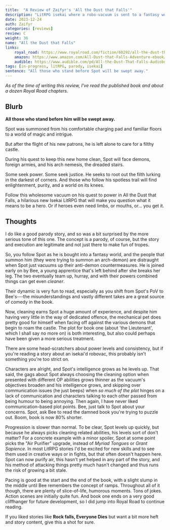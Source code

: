 ```yaml
---
title:  "A Review of Zaifyr's 'All the Dust that Falls'"
description: "LitRPG isekai where a robo-vacuum is sent to a fantasy world. More serious than a parody."
date: 2023-12-24
auth: Zaifyr
categories: [reviews]
review: C
weight: 36
name: "All the Dust that Falls"
links:
    royal_road: https://www.royalroad.com/fiction/60292/all-the-dust-that-falls-a-roomba-isekai-adventure
    amazon: https://www.amazon.com/All-Dust-that-Falls-Adventure-ebook/dp/B0CC43N1W4
    audible: https://www.audible.com/pd/All-the-Dust-That-Falls-Audiobook/B0C5NYGFRT
tags: [in-progress, litRPG, parody, isekai]
sentence: "All those who stand before Spot will be swept away."
---
```


*As of the time of writing this review, I've read the published book and about a dozen Royal Road chapters.*

## Blurb


**All those who stand before him will be swept away.**

Spot was summoned from his comfortable charging pad and familiar floors to a world of magic and intrigue.

But after the flight of his new patrons, he is left alone to care for a filthy castle.

During his quest to keep this new home clean, Spot will face demons, foreign armies, and his arch nemesis, the dreaded stairs.

Some seek power. Some seek justice. He seeks to root out the filth lurking in the darkest of corners. And those who follow his spotless trail will find enlightenment, purity, and a world on its knees.

Follow this wholesome vacuum on his quest to power in All the Dust that Falls, a hilarious new Isekai LitRPG that will make you question what it means to be a hero. Or if heroes even need limbs, or mouths, or... you get it.


## Thoughts

I do like a good parody story, and so was a bit surprised by the more serious tone of this one. The concept is a parody, of course, but the story and execution are legitimate and not just there to make fun of tropes.

So, you follow Spot as he is bought into a fantasy world, and the people that summon him (they were trying to summon an arch-demon) are distraught when Spot just vacuums up their anti-demon countermeasures. He is joined early on by Bee, a young apprentice that's left behind after she breaks her leg. The two eventually team up, hurray, and with their powers combined things can get even *cleaner*.

Their dynamic is very fun to read, especially as you shift from Spot's PoV to Bee's---the misunderstandings and vastly different takes are a great source of comedy in the book.

Now, cleaning earns Spot a huge amount of experience, and despite him having very little in the way of dedicated offence, the mechanical pet does pretty good for himself when facing off against the various demons that begin to roam the castle. The plot for book one (about 'the Lieutenant', which I shall say no more on) is both interesting, but also could perhaps have been given a more serious treatment.

There are some head-scratchers about power levels and consistency, but if you're reading a story about an isekai'd robovac, this probably isn't something you're too strict on.

Characters are alright, and Spot's intelligence grows as he levels up. That said, the gags about Spot always choosing the cleaning option when presented with different OP abilities grows thinner as the vacuum's objectives broaden and his intelligence grows, and skipping over communication issues (he just beeps) when *so much of the plot* hinges on a lack of communication and characters talking to each other passed from being humour to being annoying. Then again, I have never liked communication-based plot points. Bee, just talk to Spot about your concerns. Spot, ask Bee to read the damned book you're trying to puzzle out. Boom, book is now 80% shorter.

Progression is slower than normal. To be clear, Spot levels up quickly, but because he always picks cleaning related abilities, his levels sort of don't matter? For a concrete example with a minor spoiler, Spot at some point picks the "Air Purifier" upgrade, instead of *Myriad Tongues* or *Grant Sapience*. In most LitRPG stories I'd be excited for new skills and to see them used in creative ways or in fights, but that often doesn't happen here. Spot can now purify air, this hasn't yet helped in any part of the story, and his method of attacking things pretty much hasn't changed and thus runs the risk of growing a bit stale.

Pacing is good at the start and the end of the book, with a slight slump in the middle until Bee remembers the concept of ramps. Throughout all of it though, there are plenty of slice-of-life, humorous moments. Tons of jokes. Action scenes are initially quite fun. And book one ends on a very good cliffhanger for future development, so I did jump into Royal Road to continue reading.

If you liked stories like **Rock falls, Everyone Dies** but want a bit more heft and story content, give this a shot for sure.